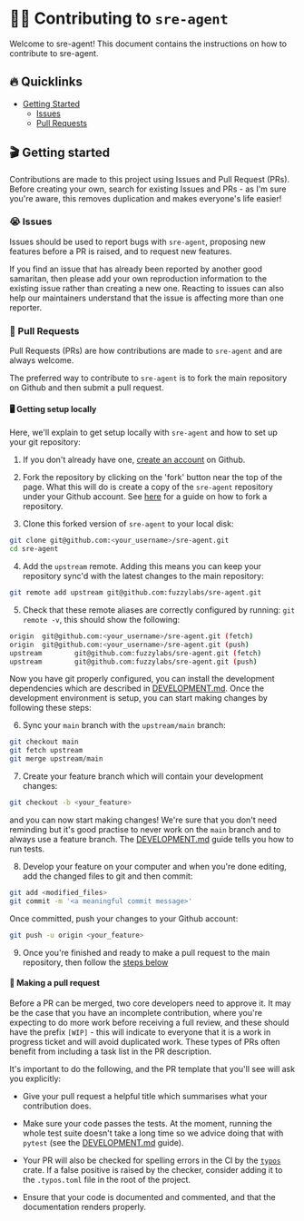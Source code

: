 # 🧑‍💻 Contributing to `sre-agent`

Welcome to sre-agent! This document contains the instructions on how to contribute to sre-agent.

## 🔥 Quicklinks

* [Getting Started](#getting-started)
  * [Issues](#issues)
  * [Pull Requests](#pull-requests)

## 🎬 Getting started

Contributions are made to this project using Issues and Pull Request (PRs). Before creating your own, search for existing Issues and PRs - as I'm sure you're aware, this removes duplication and makes everyone's life easier!

### 😭 Issues

Issues should be used to report bugs with `sre-agent`, proposing new features before a PR is raised, and to request new features.

If you find an issue that has already been reported by another good samaritan, then please add your own reproduction information to the existing issue rather than creating a new one. Reacting to issues can also help our maintainers understand that the issue is affecting more than one reporter.

### 🎫 Pull Requests

Pull Requests (PRs) are how contributions are made to `sre-agent` and are always welcome.

The preferred way to contribute to `sre-agent` is to fork the main repository on Github and then submit a pull request.

#### 🖥️ Getting setup locally

Here, we'll explain to get setup locally with `sre-agent` and how to set up your git repository:

1. If you don't already have one, [create an account](https://github.com/join) on Github.

2. Fork the repository by clicking on the 'fork' button near the top of the page. What this will do is create a copy of the `sre-agent` repository under your Github account. See [here](https://help.github.com/articles/fork-a-repo/) for a guide on how to fork a repository.

3. Clone this forked version of `sre-agent` to your local disk:

```bash
git clone git@github.com:<your_username>/sre-agent.git
cd sre-agent
```

4. Add the `upstream` remote. Adding this means you can keep your repository sync'd with the latest changes to the main repository:

```bash
git remote add upstream git@github.com:fuzzylabs/sre-agent.git
```

5. Check that these remote aliases are correctly configured by running: `git remote -v`, this should show the following:

```bash
origin  git@github.com:<your_username>/sre-agent.git (fetch)
origin  git@github.com:<your_username>/sre-agent.git (push)
upstream        git@github.com:fuzzylabs/sre-agent.git (fetch)
upstream        git@github.com:fuzzylabs/sre-agent.git (push)
```

Now you have git properly configured, you can install the development dependencies which are described in [DEVELOPMENT.md](https://github.com/fuzzylabs/sre-agent/blob/main/DEVELOPMENT.md). Once the development environment is setup, you can start making changes by following these steps:

6. Sync your `main` branch with the `upstream/main` branch:

```bash
git checkout main
git fetch upstream
git merge upstream/main
```

7. Create your feature branch which will contain your development changes:

```bash
git checkout -b <your_feature>
```

and you can now start making changes! We're sure that you don't need reminding but it's good practise to never work on the `main` branch and to always use a feature branch. The [DEVELOPMENT.md](https://github.com/fuzzylabs/sre-agent/blob/main/DEVELOPMENT.md) guide tells you how to run tests.

8. Develop your feature on your computer and when you're done editing, add the changed files to git and then commit:

```bash
git add <modified_files>
git commit -m '<a meaningful commit message>'
```

Once committed, push your changes to your Github account:

```bash
git push -u origin <your_feature>
```

9. Once you're finished and ready to make a pull request to the main repository, then follow the [steps below](#🤔-making-a-pull-request)

#### 🤔 Making a pull request

Before a PR can be merged, two core developers need to approve it. It may be the case that you have an incomplete contribution, where you're expecting to do more work before receiving a full review, and these should have the prefix `[WIP]` - this will indicate to everyone that it is a work in progress ticket and will avoid duplicated work. These types of PRs often benefit from including a task list in the PR description.

It's important to do the following, and the PR template that you'll see will ask you explicitly:

* Give your pull request a helpful title which summarises what your contribution does.

* Make sure your code passes the tests. At the moment, running the whole test suite doesn't take a long time so we advice doing that with `pytest` (see the [DEVELOPMENT.md](https://github.com/fuzzylabs/sre-agent/blob/main/DEVELOPMENT.md) guide).

* Your PR will also be checked for spelling errors in the CI by the [`typos`](https://github.com/crate-ci/typos) crate. If a false positive is raised by the checker, consider adding it to the `.typos.toml` file in the root of the project.

* Ensure that your code is documented and commented, and that the documentation renders properly.
